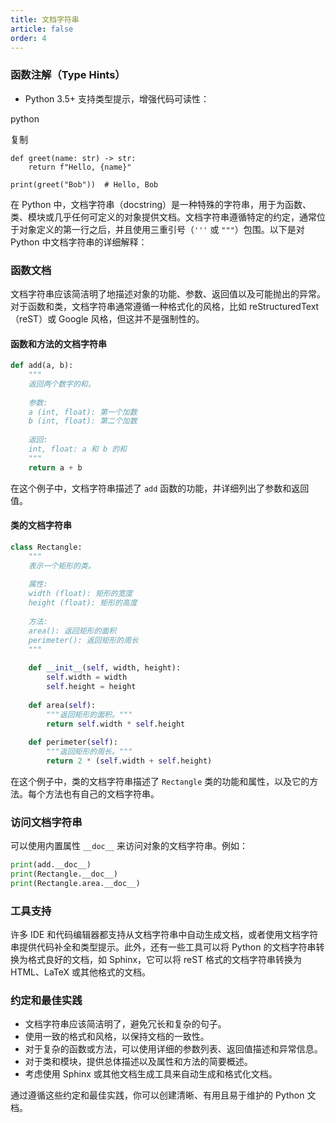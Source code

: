 ```yaml
---
title: 文档字符串
article: false
order: 4
---
```


### **函数注解（Type Hints）**

- Python 3.5+ 支持类型提示，增强代码可读性：

python

复制

```
def greet(name: str) -> str:
    return f"Hello, {name}"

print(greet("Bob"))  # Hello, Bob
```

在 Python 中，文档字符串（docstring）是一种特殊的字符串，用于为函数、类、模块或几乎任何可定义的对象提供文档。文档字符串遵循特定的约定，通常位于对象定义的第一行之后，并且使用三重引号（`'''` 或 `"""`）包围。以下是对 Python 中文档字符串的详细解释：

### 函数文档

文档字符串应该简洁明了地描述对象的功能、参数、返回值以及可能抛出的异常。对于函数和类，文档字符串通常遵循一种格式化的风格，比如 reStructuredText（reST）或 Google 风格，但这并不是强制性的。

#### 函数和方法的文档字符串

```python
def add(a, b):
    """
    返回两个数字的和。
 
    参数:
    a (int, float): 第一个加数
    b (int, float): 第二个加数
 
    返回:
    int, float: a 和 b 的和
    """
    return a + b
```

在这个例子中，文档字符串描述了 `add` 函数的功能，并详细列出了参数和返回值。

#### 类的文档字符串

```python
class Rectangle:
    """
    表示一个矩形的类。
 
    属性:
    width (float): 矩形的宽度
    height (float): 矩形的高度
 
    方法:
    area(): 返回矩形的面积
    perimeter(): 返回矩形的周长
    """
 
    def __init__(self, width, height):
        self.width = width
        self.height = height
 
    def area(self):
        """返回矩形的面积。"""
        return self.width * self.height
 
    def perimeter(self):
        """返回矩形的周长。"""
        return 2 * (self.width + self.height)
```

在这个例子中，类的文档字符串描述了 `Rectangle` 类的功能和属性，以及它的方法。每个方法也有自己的文档字符串。

### 访问文档字符串

可以使用内置属性 `__doc__` 来访问对象的文档字符串。例如：

```python
print(add.__doc__)
print(Rectangle.__doc__)
print(Rectangle.area.__doc__)
```

### 工具支持

许多 IDE 和代码编辑器都支持从文档字符串中自动生成文档，或者使用文档字符串提供代码补全和类型提示。此外，还有一些工具可以将 Python 的文档字符串转换为格式良好的文档，如 Sphinx，它可以将 reST 格式的文档字符串转换为 HTML、LaTeX 或其他格式的文档。

### 约定和最佳实践

- 文档字符串应该简洁明了，避免冗长和复杂的句子。
- 使用一致的格式和风格，以保持文档的一致性。
- 对于复杂的函数或方法，可以使用详细的参数列表、返回值描述和异常信息。
- 对于类和模块，提供总体描述以及属性和方法的简要概述。
- 考虑使用 Sphinx 或其他文档生成工具来自动生成和格式化文档。

通过遵循这些约定和最佳实践，你可以创建清晰、有用且易于维护的 Python 文档。